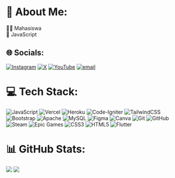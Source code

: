 # 💫 About Me:
👨‍🎓 Mahasiswa<br>🎁 JavaScript


## 🌐 Socials:
[![Instagram](https://img.shields.io/badge/Instagram-%23E4405F.svg?logo=Instagram&logoColor=white)](https://instagram.com/@itsodepth) [![X](https://img.shields.io/badge/X-black.svg?logo=X&logoColor=white)](https://x.com/@itsodepth) [![YouTube](https://img.shields.io/badge/YouTube-%23FF0000.svg?logo=YouTube&logoColor=white)](https://youtube.com/@@itsodepth) [![email](https://img.shields.io/badge/Email-D14836?logo=gmail&logoColor=white)](mailto:devanoalfarizy04@gmail.com) 

# 💻 Tech Stack:
![JavaScript](https://img.shields.io/badge/javascript-%23323330.svg?style=flat&logo=javascript&logoColor=%23F7DF1E) ![Vercel](https://img.shields.io/badge/vercel-%23000000.svg?style=flat&logo=vercel&logoColor=white) ![Heroku](https://img.shields.io/badge/heroku-%23430098.svg?style=flat&logo=heroku&logoColor=white) ![Code-Igniter](https://img.shields.io/badge/CodeIgniter-%23EF4223.svg?style=flat&logo=codeIgniter&logoColor=white) ![TailwindCSS](https://img.shields.io/badge/tailwindcss-%2338B2AC.svg?style=flat&logo=tailwind-css&logoColor=white) ![Bootstrap](https://img.shields.io/badge/bootstrap-%238511FA.svg?style=flat&logo=bootstrap&logoColor=white) ![Apache](https://img.shields.io/badge/apache-%23D42029.svg?style=flat&logo=apache&logoColor=white) ![MySQL](https://img.shields.io/badge/mysql-4479A1.svg?style=flat&logo=mysql&logoColor=white) ![Figma](https://img.shields.io/badge/figma-%23F24E1E.svg?style=flat&logo=figma&logoColor=white) ![Canva](https://img.shields.io/badge/Canva-%2300C4CC.svg?style=flat&logo=Canva&logoColor=white) ![Git](https://img.shields.io/badge/git-%23F05033.svg?style=flat&logo=git&logoColor=white) ![GitHub](https://img.shields.io/badge/github-%23121011.svg?style=flat&logo=github&logoColor=white) ![Steam](https://img.shields.io/badge/steam-%23000000.svg?style=flat&logo=steam&logoColor=white) ![Epic Games](https://img.shields.io/badge/epicgames-%23313131.svg?style=flat&logo=epicgames&logoColor=white) ![CSS3](https://img.shields.io/badge/css3-%231572B6.svg?style=flat&logo=css3&logoColor=white) ![HTML5](https://img.shields.io/badge/html5-%23E34F26.svg?style=flat&logo=html5&logoColor=white) ![Flutter](https://img.shields.io/badge/Flutter-%2302569B.svg?style=flat&logo=Flutter&logoColor=white)
# 📊 GitHub Stats:
![](https://github-readme-stats.vercel.app/api?username=itsodepth&theme=dark&hide_border=true&include_all_commits=false&count_private=false)
![](https://github-readme-stats.vercel.app/api/top-langs/?username=itsodepth&theme=dark&hide_border=true&include_all_commits=false&count_private=false&layout=compact)

<!-- Proudly created with GPRM ( https://gprm.itsvg.in ) -->
